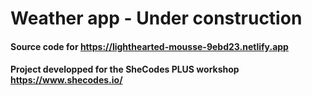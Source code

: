 # Weather app - Under construction
#### Source code for https://lighthearted-mousse-9ebd23.netlify.app
#### Project developped for the SheCodes PLUS workshop https://www.shecodes.io/
